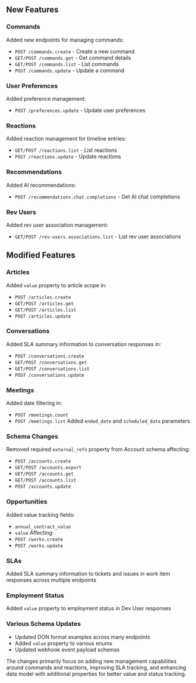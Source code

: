 
## New Features

### Commands
Added new endpoints for managing commands:
- `POST /commands.create` - Create a new command
- `GET/POST /commands.get` - Get command details 
- `GET/POST /commands.list` - List commands
- `POST /commands.update` - Update a command

### User Preferences
Added preference management:
- `POST /preferences.update` - Update user preferences

### Reactions
Added reaction management for timeline entries:
- `GET/POST /reactions.list` - List reactions
- `POST /reactions.update` - Update reactions

### Recommendations
Added AI recommendations:
- `POST /recommendations.chat.completions` - Get AI chat completions

### Rev Users
Added rev user association management:
- `GET/POST /rev-users.associations.list` - List rev user associations

## Modified Features

### Articles
Added `value` property to article scope in:
- `POST /articles.create`
- `GET/POST /articles.get`
- `GET/POST /articles.list` 
- `POST /articles.update`

### Conversations
Added SLA summary information to conversation responses in:
- `POST /conversations.create`
- `GET/POST /conversations.get`
- `GET/POST /conversations.list`
- `POST /conversations.update`

### Meetings
Added date filtering in:
- `POST /meetings.count`
- `POST /meetings.list`
Added `ended_date` and `scheduled_date` parameters

### Schema Changes
Removed required `external_refs` property from Account schema affecting:
- `POST /accounts.create`
- `GET/POST /accounts.export`
- `GET/POST /accounts.get`
- `GET/POST /accounts.list`
- `POST /accounts.update`

### Opportunities 
Added value tracking fields:
- `annual_contract_value`
- `value` 
Affecting:
- `POST /works.create`
- `POST /works.update`

### SLAs
Added SLA summary information to tickets and issues in work item responses across multiple endpoints

### Employment Status
Added `value` property to employment status in Dev User responses

### Various Schema Updates
- Updated DON format examples across many endpoints
- Added `value` property to various enums
- Updated webhook event payload schemas

The changes primarily focus on adding new management capabilities around commands and reactions, improving SLA tracking, and enhancing data model with additional properties for better value and status tracking.
